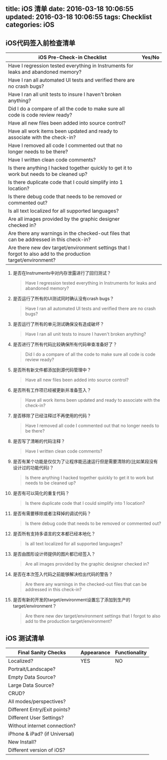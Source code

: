 title: iOS 清单
date: 2016-03-18 10:06:55
updated: 2016-03-18 10:06:55
tags: Checklist
categories: iOS
---

## iOS代码签入前检查清单

| **iOS Pre-Check-in Checklist**           | **Yes/No** |
| ---------------------------------------- | ---------- |
| Have I regression tested everything in Instruments for leaks and abandoned memory? |            |
| Have I ran all automated UI tests and verified there are no crash bugs? |            |
| Have I ran all unit tests to insure I haven't broken anything? |            |
| Did I do a compare of all the code to make sure all code is code review ready? |            |
| Have all new files been added into source control? |            |
| Have all work items been updated and ready to associate with the check-in? |            |
| Have I removed all code I commented out that no longer needs to be there? |            |
| Have I written clean code comments?      |            |
| Is there anything I hacked together quickly to get it to work but needs to be cleaned up? |            |
| Is there duplicate code that I could simplify into 1 location? |            |
| Is there debug code that needs to be removed or commented out? |            |
| Is all text localized for all supported languages? |            |
| Are all images provided by the graphic designer checked in? |            |
| Are there any warnings in the checked-out files that can be addressed in this check-in? |            |
| Are there new dev target/environment settings that I forgot to also add to the production target/environment? |            |

1. 是否在Instruments中对内存泄露进行了回归测试？

   > Have I regression tested everything in Instruments for leaks and abandoned memory?
2. 是否运行了所有的UI测试同时确认没有crash bugs？

   > Have I ran all automated UI tests and verified there are no crash bugs?
3. 是否运行了所有的单元测试确保没有造成破坏？

   > Have I ran all unit tests to insure I haven't broken anything?
4. 是否进行了所有代码比较确保所有代码审查准备好了？

   > Did I do a compare of all the code to make sure all code is code review ready?
5. 是否所有新文件都添加到源代码管理中？
   > Have all new files been added into source control?
6. 是否所有工作项已经被更新并准备签入？

   > Have all work items been updated and ready to associate with the check-in?
7. 是否移除了已经注释过不再使用的代码？

   > Have I removed all code I commented out that no longer needs to be there?
8. 是否写了清晰的代码注释？

   > Have I written clean code comments?
9. 是否有某个功能是仅仅为了让程序能迅速运行但是需要清除的(比如某段没有设计过的功能代码)？

   > Is there anything I hacked together quickly to get it to work but needs to be cleaned up?
10. 是否有可以简化的重复代码？

    > Is there duplicate code that I could simplify into 1 location?
11. 是否有需要移除或者注释掉的调试代码？

    > Is there debug code that needs to be removed or commented out?
12. 是否所有支持多语言的文本都已经本地化？

    > Is all text localized for all supported languages?
13. 是否由图形设计师提供的图片都已经签入？

    > Are all images provided by the graphic designer checked in?
14. 是否在本次签入代码之前能够解决检出代码的警告？

    > Are there any warnings in the checked-out files that can be addressed in this check-in?​
15. 是否有新的开发的target/environment设置忘了添加到生产的 target/environment？
    > Are there new dev target/environment settings that I forgot to also add to the production target/environment?

## iOS 测试清单

| **Final Sanity Checks**       | **Appearance** | **Functionality** |
| ----------------------------- | -------------- | ----------------- |
| Localized?                    | YES            | NO                |
| Portrait/Landscape?           |                |                   |
| Empty Data Source?            |                |                   |
| Large Data Source?            |                |                   |
| CRUD?                         |                |                   |
| All modes/perspectives?       |                |                   |
| Different Entry/Exit points?  |                |                   |
| Different User Settings?      |                |                   |
| Without internet connection?  |                |                   |
| iPhone & iPad? (if Universal) |                |                   |
| New Install?                  |                |                   |
| Different version of iOS?     |                |                   |
